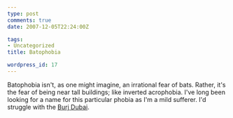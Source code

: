 ```yaml
---
type: post
comments: true
date: 2007-12-05T22:24:00Z

tags:
- Uncategorized
title: Batophobia

wordpress_id: 17
---
```


Batophobia isn't, as one might imagine, an irrational fear of bats. Rather, it's the fear of being near tall buildings; like inverted acrophobia. I've long been looking for a name for this particular phobia as I'm a mild sufferer. I'd struggle with the [Burj Dubai](http://en.wikipedia.org/wiki/Burj_Dubai).
